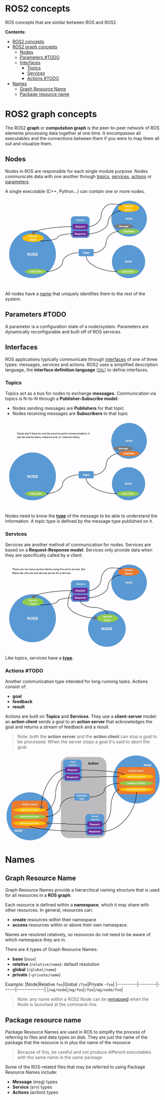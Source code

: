 # ROS2 concepts
ROS concepts that are similar between ROS and ROS2.

**Contents**:
- [ROS2 concepts](#ros2-concepts)
- [ROS2 graph concepts](#ros2-graph-concepts)
  - [Nodes](#nodes)
  - [Parameters #TODO](#parameters-todo)
  - [Interfaces](#interfaces)
    - [Topics](#topics)
    - [Services](#services)
    - [Actions #TODO](#actions-todo)
- [Names](#names)
  - [Graph Resource Name](#graph-resource-name)
  - [Package resource name](#package-resource-name)
# ROS2 graph concepts
The ROS2 **graph** or **computation graph** is the peer-to-peer network of ROS elements processing data together at one time. It encompasses all executables and the connections between them if you were to map them all out and visualize them.

## Nodes
Nodes in ROS are responsible for each single module purpose. Nodes communicate data with one another through [topics](#topics), [services](#services), [actions](#actions-ros2) or [parameters](#parameters).

A single executable (C++, Python...) can contain one or more nodes. 

![Nodes](./images/nodes.gif)

All nodes have a [name](#graph-resource-name) that uniquely identifies them to the rest of the system.

## Parameters #TODO
A parameter is a configuration state of a node/system. Parameters are dynamically reconfigurable and built off of ROS services.

## Interfaces
ROS applications typically communicate through [interfaces](https://docs.ros.org/en/galactic/Concepts/About-ROS-Interfaces.html) of one of three types: messages, services and actions. ROS2 uses a simplified description language, the **interface definition language** ([`IDL`](IDL.md)) to define interfaces.

### Topics
Topics act as a bus for nodes to exchange **messages**. Communication via topics is N-to-N through a **Publisher-Subscribe model**:
- Nodes sending messages are **Publishers** for that topic 
- Nodes receiving messages are **Subscribers** to that topic

![topics](./images/topics.gif)

Nodes need to know the [**type**](package-resource-name) of the message to be able to understand the information. A topic type is defined by the message type published on it.

### Services
Services are another method of communication for nodes. Services are based on a **Request-Response model**. Services only provide data when they are specifically called by a client.

![services](./images/services.gif)

Like topics, services have a [**type**](package-resource-name).

### Actions #TODO
Another communication type intended for long-running tasks. Actions consist of:
- **goal**
- **feedback**
- **result**

Actions are built on **Topics** and **Services**. They use a **client-server** model: an **action client** sends a goal to an **action server** that acknowledges the goal and returns a stream of feedback and a result.

>Note: both the **action server** and the **action client** can stop a goal to be processed. When the server stops a goal it's said to *abort* the goal. 

![actions](./images/actions.gif)

# Names
## Graph Resource Name
Graph Resource Names provide a hierarchical naming structure that is used for all resources in a **ROS graph**.

Each resource is defined within a **namespace**, which it may share with other resources. In general, resources can:
- **create** resources within their namespace 
- **access** resources within or above their own namespace.

Names are resolved relatively, so resources do not need to be aware of which namespace they are in.

There are 4 types of Graph Resource Names:
- **base** (`base`)
- **relative** (`relative/name`): default resolution
- **global** (`/global/name`)
- **private** (`~private/name`)

Example:
|Node|Relative `foo`|Global `/foo`|Private `~foo`|
|----------|---------|------|--------------|
|`/wg/node`|`/wg/foo`|`/foo`|`/wg/node/foo`|

>Note: any name within a ROS2 Node can be [remapped](Standard_Libraries/roscli.md/#launch-and-run) when the Node is launched at the command-line.

## Package resource name
Package Resource Names are used in ROS to simplify the process of referring to files and data types on disk. They are just the name of the package that the resource is in plus the name of the resource

> Because of this, be careful and not produce different executables with the same name in the same package

Some of the ROS-related files that may be referred to using Package Resource Names include:
- **Message** (msg) types
- **Service** (srv) types
- **Actions** (action) types
